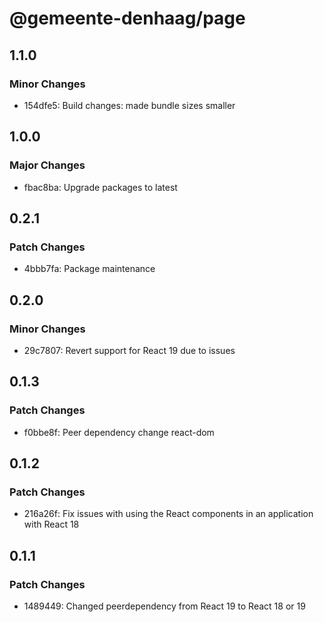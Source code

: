 # @gemeente-denhaag/page

## 1.1.0

### Minor Changes

- 154dfe5: Build changes: made bundle sizes smaller

## 1.0.0

### Major Changes

- fbac8ba: Upgrade packages to latest

## 0.2.1

### Patch Changes

- 4bbb7fa: Package maintenance

## 0.2.0

### Minor Changes

- 29c7807: Revert support for React 19 due to issues

## 0.1.3

### Patch Changes

- f0bbe8f: Peer dependency change react-dom

## 0.1.2

### Patch Changes

- 216a26f: Fix issues with using the React components in an application with React 18

## 0.1.1

### Patch Changes

- 1489449: Changed peerdependency from React 19 to React 18 or 19
